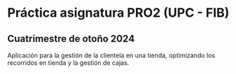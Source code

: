 # Práctica asignatura PRO2 (UPC - FIB)
## Cuatrimestre de otoño 2024

Aplicación para la gestión de la clientela en una tienda, optimizando los recorridos en tienda y la gestión de cajas.
